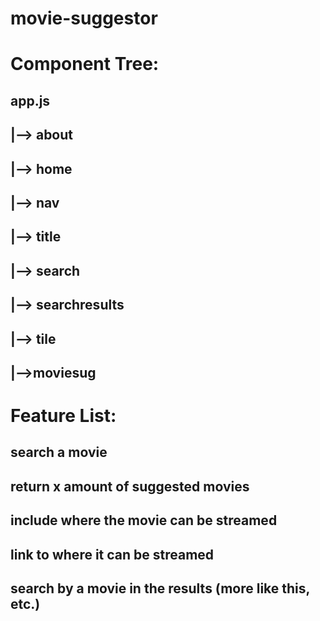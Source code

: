 # movie-suggestor

# Component Tree:
## app.js 
##    |--> about
##    |--> home 
##         |--> nav
##         |--> title
##         |--> search
##         |--> searchresults 
##                  |--> tile
##                        |-->moviesug

# Feature List:
## search a movie
## return x amount of suggested movies
## include where the movie can be streamed
## link to where it can be streamed
## search by a movie in the results (more like this, etc.)